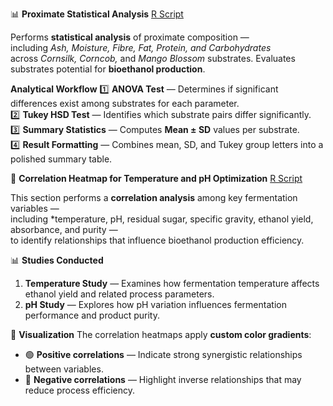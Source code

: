 📊 **Proximate Statistical Analysis** [R Script](https://github.com/aymunir1/Bioethanol-Study/blob/main/ANOVA%20%2B%20TURKEY%20HSD.R)

Performs **statistical analysis** of proximate composition —  
including **Ash, Moisture, Fibre, Fat, Protein,* and Carbohydrates*  
across *Cornsilk, Corncob,* and *Mango Blossom* substrates.
Evaluates substrates potential for **bioethanol production**.

**Analytical Workflow**
1️⃣ **ANOVA Test** — Determines if significant differences exist among substrates for each parameter.  
2️⃣ **Tukey HSD Test** — Identifies which substrate pairs differ significantly.  
3️⃣ **Summary Statistics** — Computes **Mean ± SD** values per substrate.  
4️⃣ **Result Formatting** — Combines mean, SD, and Tukey group letters into a polished summary table.  



🧪 **Correlation Heatmap for Temperature and pH Optimization** [R Script](https://github.com/aymunir1/Bioethanol-Study/blob/main/Correlation%20and%20Heatmap%20(Temperature%20%26%20pH).R)

This section performs a **correlation analysis** among key fermentation variables —  
including *temperature, pH, residual sugar, specific gravity, ethanol yield, absorbance, and purity —  
to identify relationships that influence bioethanol production efficiency.

📊 **Studies Conducted**
1. **Temperature Study** — Examines how fermentation temperature affects ethanol yield and related process parameters.  
2. **pH Study** — Explores how pH variation influences fermentation performance and product purity.

 🎨 **Visualization**
The correlation heatmaps apply **custom color gradients**:
- 🟢 **Positive correlations** — Indicate strong synergistic relationships between variables.  
- 🔴 **Negative correlations** — Highlight inverse relationships that may reduce process efficiency.
